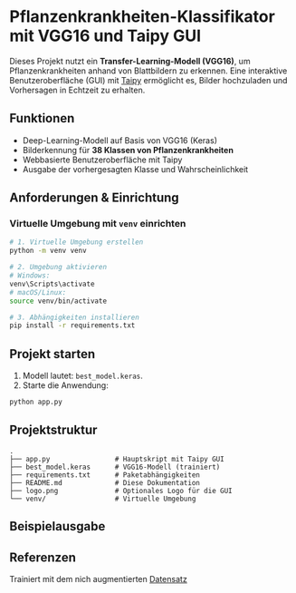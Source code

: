 # Pflanzenkrankheiten-Klassifikator mit VGG16 und Taipy GUI

Dieses Projekt nutzt ein **Transfer-Learning-Modell (VGG16)**, um Pflanzenkrankheiten anhand von Blattbildern zu erkennen. Eine interaktive Benutzeroberfläche (GUI) mit [Taipy](https://www.taipy.io/) ermöglicht es, Bilder hochzuladen und Vorhersagen in Echtzeit zu erhalten.

## Funktionen
- Deep-Learning-Modell auf Basis von VGG16 (Keras)
- Bilderkennung für **38 Klassen von Pflanzenkrankheiten**
- Webbasierte Benutzeroberfläche mit Taipy
- Ausgabe der vorhergesagten Klasse und Wahrscheinlichkeit


## Anforderungen & Einrichtung

### Virtuelle Umgebung mit `venv` einrichten

```bash
# 1. Virtuelle Umgebung erstellen
python -m venv venv

# 2. Umgebung aktivieren
# Windows:
venv\Scripts\activate
# macOS/Linux:
source venv/bin/activate

# 3. Abhängigkeiten installieren
pip install -r requirements.txt
````

## Projekt starten

1. Modell lautet: `best_model.keras`.
2. Starte die Anwendung:

```bash
python app.py
```

## Projektstruktur

```
.
├── app.py                # Hauptskript mit Taipy GUI
├── best_model.keras      # VGG16-Modell (trainiert)
├── requirements.txt      # Paketabhängigkeiten
├── README.md             # Diese Dokumentation
├── logo.png              # Optionales Logo für die GUI
└── venv/                 # Virtuelle Umgebung
```

## Beispielausgabe


## Referenzen

Trainiert mit dem nich augmentierten [Datensatz](https://data.mendeley.com/datasets/tywbtsjrjv/1)